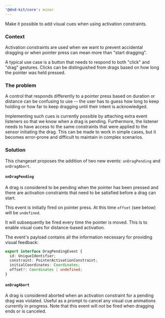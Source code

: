 ```yaml
---
'@dnd-kit/core': minor
---
```


Make it possible to add visual cues when using activation constraints.

### Context

Activation constraints are used when we want to prevent accidental dragging or when
pointer press can mean more than "start dragging".

A typical use case is a button that needs to respond to both "click" and "drag" gestures.
Clicks can be distinguished from drags based on how long the pointer was
held pressed.

### The problem

A control that responds differently to a pointer press based on duration or distance can
be confusing to use -- the user has to guess how long to keep holding or how far to keep
dragging until their intent is acknowledged.

Implementing such cues is currently possible by attaching extra event listeners so that
we know when a drag is pending. Furthermore, the listener needs to have access to
the same constraints that were applied to the sensor initiating the drag. This can be
made to work in simple cases, but it becomes error-prone and difficult to maintain in
complex scenarios.

### Solution

This changeset proposes the addition of two new events: `onDragPending` and `onDragAbort`.

#### `onDragPending`

A drag is considered to be pending when the pointer has been pressed and there are
activation constraints that need to be satisfied before a drag can start.

This event is initially fired on pointer press. At this time `offset` (see below) will be
`undefined`.

It will subsequently be fired every time the pointer is moved. This is to enable
visual cues for distance-based activation.

The event's payload contains all the information necessary for providing visual feedback:

```typescript
export interface DragPendingEvent {
  id: UniqueIdentifier;
  constraint: PointerActivationConstraint;
  initialCoordinates: Coordinates;
  offset?: Coordinates | undefined;
}
```

#### `onDragAbort`

A drag is considered aborted when an activation constraint for a pending drag was violated.
Useful as a prompt to cancel any visual cue animations currently in progress.
Note that this event will _not_ be fired when dragging ends or is canceled.
